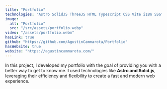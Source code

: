 ```yaml
---
title: "Portfolio"
technologies: "Astro SolidJS ThreeJS HTML Typescript CSS Vite i18n SSG"
image:
  alt: "Portfolio"
  src: "/src/assets/portfolio.webp"
video: "/assets/portfolio.webm"
hasLink: true
github: "https://github.com/AgustinCammarota/Portfolio"
hasWebsite: true
website: "https://agustincammarota.com/"
---
```


In this project, I developed my portfolio with the goal of providing you with a better way to get to know me. I used technologies like **Astro and Solid.js**, leveraging their efficiency and flexibility to create a fast and modern web experience.
